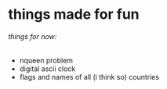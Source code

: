 # things made for fun
###### things for now:
  - nqueen problem
  - digital ascii clock
  - flags and names of all (i think so) countries
